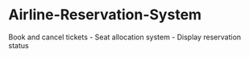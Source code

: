 # Airline-Reservation-System
Book and cancel tickets - Seat allocation system - Display reservation status
